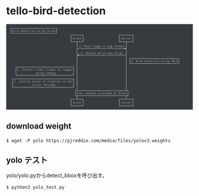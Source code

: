 # tello-bird-detection

<p align="center">
  <img src="./drone-bird-detection-sequence2.png">
</p>

## download weight
```
$ wget -P yolo https://pjreddie.com/media/files/yolov3.weights
```

## yolo テスト

yolo/yolo.pyからdetect_bboxを呼び出す。

```
$ python3 yolo_test.py
```
